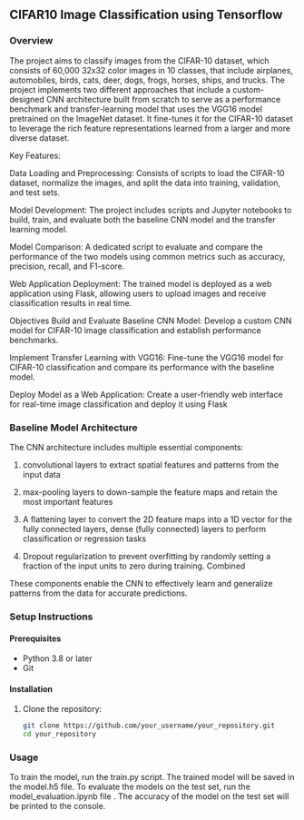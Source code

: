 ## CIFAR10 Image Classification using Tensorflow

### Overview
The project aims to classify images from the CIFAR-10 dataset, which consists of 60,000 32x32 color images in 10 classes, that include airplanes, automobiles, birds, cats, deer, dogs, frogs, horses, ships, and trucks. The project implements two different approaches that include a custom-designed CNN architecture built from scratch to serve as a performance benchmark and transfer-learning model that uses the VGG16 model pretrained on the ImageNet dataset. It fine-tunes it for the CIFAR-10 dataset to leverage the rich feature representations learned from a larger and more diverse dataset.


Key Features:

Data Loading and Preprocessing: Consists of scripts to load the CIFAR-10 dataset, normalize the images, and split the data into training, validation, and test sets.

Model Development: The project includes scripts and Jupyter notebooks to build, train, and evaluate both the baseline CNN model and the transfer learning model.

Model Comparison: A dedicated script to evaluate and compare the performance of the two models using common metrics such as accuracy, precision, recall, and F1-score.

Web Application Deployment: The trained model is deployed as a web application using Flask, allowing users to upload images and receive classification results in real time. 

Objectives
Build and Evaluate Baseline CNN Model: Develop a custom CNN model for CIFAR-10 image classification and establish performance benchmarks.

Implement Transfer Learning with VGG16: Fine-tune the VGG16 model for CIFAR-10 classification and compare its performance with the baseline model.

Deploy Model as a Web Application: Create a user-friendly web interface for real-time image classification and deploy it using Flask

### Baseline Model Architecture
The CNN architecture includes multiple essential components:
1.  convolutional layers to extract spatial features and patterns from the input data

2. max-pooling layers to down-sample the feature maps and retain the most important features

3. A flattening layer to convert the 2D feature maps into a 1D vector for the fully connected layers, dense (fully connected) layers to perform classification or regression tasks

4. Dropout regularization to prevent overfitting by randomly setting a fraction of the input units to zero during training. Combined

These components enable the CNN to effectively learn and generalize patterns from the data for accurate predictions.

### Setup Instructions

#### Prerequisites
- Python 3.8 or later
- Git

#### Installation
1. Clone the repository:
   ```bash
   git clone https://github.com/your_username/your_repository.git
   cd your_repository
### Usage
To train the model, run the train.py script. The trained model will be saved in the model.h5 file. To evaluate the models on the test set, run the model_evaluation.ipynb file . The accuracy of the model on the test set will be printed to the console.